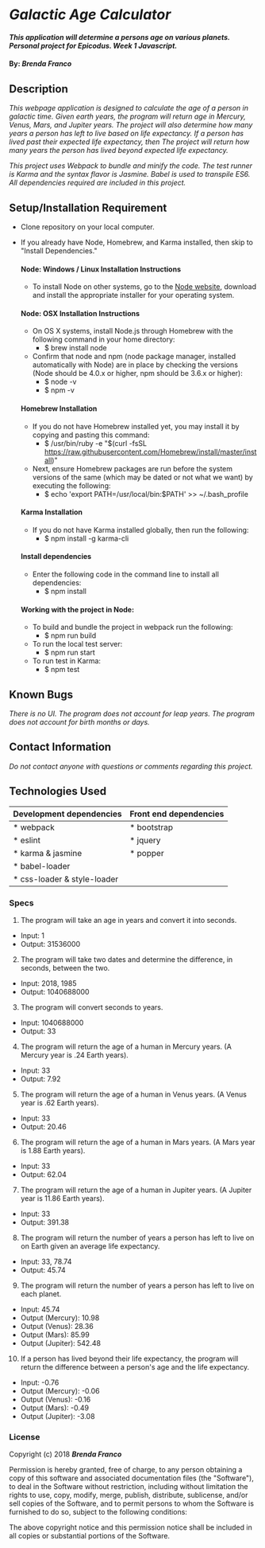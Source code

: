 # _Galactic Age Calculator_

#### _This application will determine a persons age on various planets. Personal project for Epicodus. Week 1 Javascript._

#### By: _**Brenda Franco**_

## Description
_This webpage application is designed to calculate the age of a person in galactic time. Given earth years, the program will return age in Mercury, Venus, Mars, and Jupiter years. The project will also determine how many years a person has left to live based on life expectancy. If a person has lived past their expected life expectancy, then The project will return how many years the person has lived beyond expected life expectancy._

_This project uses Webpack to bundle and minify the code. The test runner is Karma and the syntax flavor is Jasmine. Babel is used to transpile ES6. All dependencies required are included in this project._

## Setup/Installation Requirement
* Clone repository on your local computer.
* If you already have Node, Homebrew, and Karma installed, then skip to "Install Dependencies."

  #### Node: Windows / Linux Installation Instructions
  * To install Node on other systems, go to the <a href="https://nodejs.org/en/">Node website</a>, download and install the appropriate installer for your operating system.

  #### Node: OSX Installation Instructions
  * On OS X systems, install Node.js through Homebrew with the following command in your home directory:
    * $ brew install node
  * Confirm that node and npm (node package manager, installed automatically with Node) are in place by checking the versions (Node should be 4.0.x or higher, npm should be 3.6.x or higher):
    * $ node -v
    * $ npm -v

  #### Homebrew Installation
  * If you do not have Homebrew installed yet, you may install it by copying and pasting this command:
    * $ /usr/bin/ruby -e "$(curl -fsSL https://raw.githubusercontent.com/Homebrew/install/master/install)"
  * Next, ensure Homebrew packages are run before the system versions of the same (which may be dated or not what we want) by executing the following:
    * $ echo 'export PATH=/usr/local/bin:$PATH' >> ~/.bash_profile

  #### Karma Installation
  * If you do not have Karma installed globally, then run the following:
    * $ npm install -g karma-cli

  #### Install dependencies
  * Enter the following code in the command line to install all dependencies:
    * $ npm install

  #### Working with the project in Node:
  * To build and bundle the project in webpack run the following:
    * $ npm run build
  * To run the local test server:
    * $ npm run start
  * To run test in Karma:
    * $ npm test


## Known Bugs
_There is no UI._
_The program does not account for leap years._
_The program does not account for birth months or days._


## Contact Information
_Do not contact anyone with questions or comments regarding this project._

## Technologies Used
| Development dependencies | Front end dependencies |
| :------------ | :------------- |
| * webpack | * bootstrap |
| * eslint | * jquery |
| * karma & jasmine | * popper
| * babel-loader |  |
| * css-loader & style-loader | | |

### Specs
1. The program will take an age in years and convert it into seconds.
  * Input: 1
  * Output: 31536000
2. The program will take two dates and determine the difference, in seconds, between the two.
  * Input: 2018, 1985
  * Output: 1040688000
3. The program will convert seconds to years.
  * Input: 1040688000
  * Output: 33
4. The program will return the age of a human in Mercury years. (A Mercury year is .24 Earth years).
  * Input: 33
  * Output: 7.92
5. The program will return the age of a human in Venus years. (A Venus year is .62 Earth years).
  * Input: 33
  * Output: 20.46
6. The program will return the age of a human in Mars years. (A Mars year is 1.88 Earth years).
  * Input: 33
  * Output: 62.04
7. The program will return the age of a human in Jupiter years. (A Jupiter year is 11.86 Earth years).
  * Input: 33
  * Output: 391.38
8. The program will return the number of years a person has left to live on on Earth given an average life expectancy.
  * Input: 33, 78.74
  * Output: 45.74
9. The program will return the number of years a person has left to live on each planet.
  * Input: 45.74
  * Output (Mercury): 10.98
  * Output (Venus): 28.36
  * Output (Mars): 85.99
  * Output (Jupiter): 542.48
10. If a person has lived beyond their life expectancy, the program will return the difference between a person's age and the life expectancy.
  * Input: -0.76
  * Output (Mercury): -0.06
  * Output (Venus): -0.16
  * Output (Mars): -0.49
  * Output (Jupiter): -3.08

### License
Copyright (c) 2018 ****_Brenda Franco_****

Permission is hereby granted, free of charge, to any person obtaining a copy of this software and associated documentation files (the "Software"), to deal in the Software without restriction, including without limitation the rights to use, copy, modify, merge, publish, distribute, sublicense, and/or sell copies of the Software, and to permit persons to whom the Software is furnished to do so, subject to the following conditions:

The above copyright notice and this permission notice shall be included in all copies or substantial portions of the Software.
